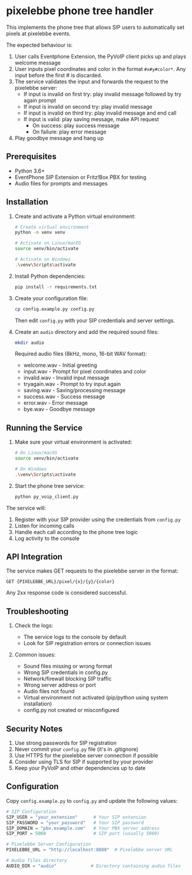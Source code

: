 # pixelebbe phone tree handler

This implements the phone tree that allows SIP users to automatically set pixels at pixelebbe events.

The expected behaviour is:

1. User calls Eventphone Extension, the PyVoIP client picks up and plays welcome message
2. User inputs pixel coordinates and color in the format `#x#y#color*`. Any input before the first # is discarded.
3. The service validates the input and forwards the request to the pixelebbe server:
   - If input is invalid on first try: play invalid message followed by try again prompt
   - If input is invalid on second try: play invalid message
   - If input is invalid on third try: play invalid message and end call
   - If input is valid: play saving message, make API request
     - On success: play success message
     - On failure: play error message
4. Play goodbye message and hang up

## Prerequisites

- Python 3.6+
- EventPhone SIP Extension or Fritz!Box PBX for testing
- Audio files for prompts and messages

## Installation

1. Create and activate a Python virtual environment:
   ```bash
   # Create virtual environment
   python -m venv venv

   # Activate on Linux/macOS
   source venv/bin/activate

   # Activate on Windows
   .\venv\Scripts\activate
   ```

2. Install Python dependencies:
   ```bash
   pip install -r requirements.txt
   ```

3. Create your configuration file:
   ```bash
   cp config.example.py config.py
   ```
   Then edit `config.py` with your SIP credentials and server settings.

4. Create an `audio` directory and add the required sound files:
   ```bash
   mkdir audio
   ```
   Required audio files (8kHz, mono, 16-bit WAV format):
   - welcome.wav - Initial greeting
   - input.wav - Prompt for pixel coordinates and color
   - invalid.wav - Invalid input message
   - tryagain.wav - Prompt to try input again
   - saving.wav - Saving/processing message
   - success.wav - Success message
   - error.wav - Error message
   - bye.wav - Goodbye message

## Running the Service

1. Make sure your virtual environment is activated:
   ```bash
   # On Linux/macOS
   source venv/bin/activate

   # On Windows
   .\venv\Scripts\activate
   ```

2. Start the phone tree service:
   ```bash
   python py_voip_client.py
   ```

The service will:
1. Register with your SIP provider using the credentials from `config.py`
2. Listen for incoming calls
3. Handle each call according to the phone tree logic
4. Log activity to the console

## API Integration

The service makes GET requests to the pixelebbe server in the format:
```
GET {PIXELEBBE_URL}/pixel/{x}/{y}/{color}
```

Any 2xx response code is considered successful.

## Troubleshooting

1. Check the logs:
   - The service logs to the console by default
   - Look for SIP registration errors or connection issues

2. Common issues:
   - Sound files missing or wrong format
   - Wrong SIP credentials in config.py
   - Network/firewall blocking SIP traffic
   - Wrong server address or port
   - Audio files not found
   - Virtual environment not activated (pip/python using system installation)
   - config.py not created or misconfigured

## Security Notes

1. Use strong passwords for SIP registration
2. Never commit your `config.py` file (it's in .gitignore)
3. Use HTTPS for the pixelebbe server connection if possible
4. Consider using TLS for SIP if supported by your provider
5. Keep your PyVoIP and other dependencies up to date

## Configuration

Copy `config.example.py` to `config.py` and update the following values:

```python
# SIP Configuration
SIP_USER = "your_extension"      # Your SIP extension
SIP_PASSWORD = "your_password"   # Your SIP password
SIP_DOMAIN = "pbx.example.com"   # Your PBX server address
SIP_PORT = 5060                  # SIP port (usually 5060)

# Pixelebbe Server Configuration
PIXELEBBE_URL = "http://localhost:8080"  # Pixelebbe server URL

# Audio files directory
AUDIO_DIR = "audio"             # Directory containing audio files
```
